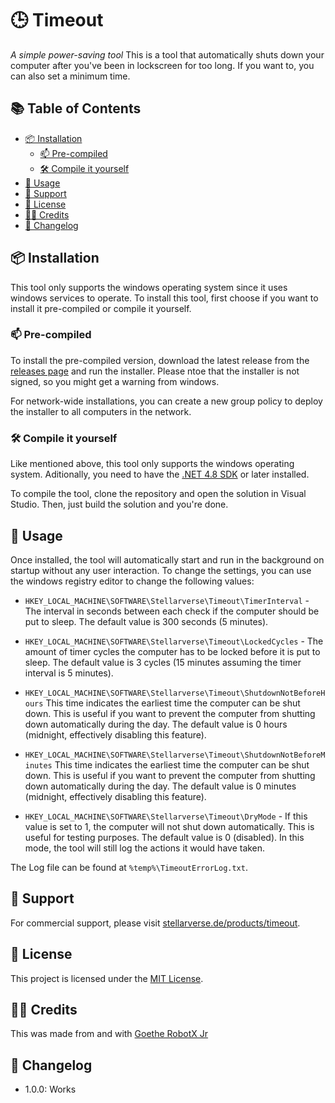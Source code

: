 # 🕒 Timeout

_A simple power-saving tool_
This is a tool that automatically shuts down your computer after you've been in 
lockscreen for too long. If you want to, you can also set a minimum time.

## 📚 Table of Contents

- [📦 Installation](#-installation)
    - [📫 Pre-compiled](#-pre-compiled)
    - [🛠️ Compile it yourself](#️-compile-it-yourself)
- [🔧 Usage](#-usage)
- [🧭 Support](#-support)
- [📝 License](#-license)
- [🧑‍🦱 Credits](#-credits)
- [📜 Changelog](#-changelog)

## 📦 Installation

This tool only supports the windows operating system since it uses windows
services to operate. To install this tool, first choose if you want to
install it pre-compiled or compile it yourself.

### 📫 Pre-compiled

To install the pre-compiled version, download the latest release from the
[releases page](https://github.com/stellarverse/timeout/releases) and run
the installer. Please ntoe that the installer is not signed, so you might
get a warning from windows. 

For network-wide installations, you can create a new group policy to deploy
the installer to all computers in the network.

### 🛠️ Compile it yourself

Like mentioned above, this tool only supports the windows operating system. 
Aditionally, you need to have the [.NET 4.8 SDK](https://dotnet.microsoft.com/en-us/download/dotnet-framework/net48) or later installed.

To compile the tool, clone the repository and open the solution in Visual
Studio. Then, just build the solution and you're done.

## 🔧 Usage

Once installed, the tool will automatically start and run in the background 
on startup without any user interaction. To change the settings, you can
use the windows registry editor to change the following values:

- `HKEY_LOCAL_MACHINE\SOFTWARE\Stellarverse\Timeout\TimerInterval` - The
    interval in seconds between each check if the computer should be put to
    sleep. The default value is 300 seconds (5 minutes).


- `HKEY_LOCAL_MACHINE\SOFTWARE\Stellarverse\Timeout\LockedCycles` - The
    amount of timer cycles the computer has to be locked before it is put to sleep. The default value is 3 cycles (15 minutes assuming the timer interval is 5 minutes).

- `HKEY_LOCAL_MACHINE\SOFTWARE\Stellarverse\Timeout\ShutdownNotBeforeHours`
    This time indicates the earliest time the computer can be shut down. 
    This is useful if you want to prevent the computer from shutting down
    automatically during the day. The default value is 0 hours (midnight, 
    effectively disabling this feature).

- `HKEY_LOCAL_MACHINE\SOFTWARE\Stellarverse\Timeout\ShutdownNotBeforeMinutes`
    This time indicates the earliest time the computer can be shut down. 
    This is useful if you want to prevent the computer from shutting down
    automatically during the day. The default value is 0 minutes (midnight, 
    effectively disabling this feature).

- `HKEY_LOCAL_MACHINE\SOFTWARE\Stellarverse\Timeout\DryMode` - If this
    value is set to 1, the computer will not shut down automatically. This 
    is useful for testing purposes. The default value is 0 (disabled). In 
    this mode, the tool will still log the actions it would have taken.

The Log file can be found at `%temp%\TimeoutErrorLog.txt`.

## 🧭 Support

For commercial support, please visit [stellarverse.de/products/timeout](https://stellarverse.de/products/timeout). 

## 📝 License

This project is licensed under the [MIT License](LICENSE).

## 🧑‍🦱 Credits

This was made from and with [Goethe RobotX Jr](https://github.com/Goethe-RobotX-Jr)

## 📜 Changelog

- 1.0.0: Works
